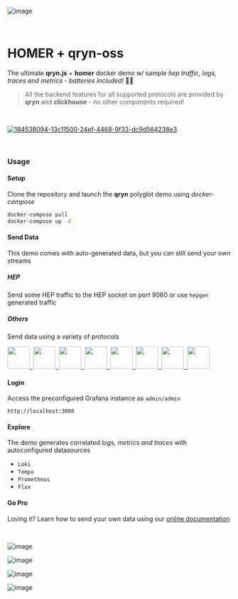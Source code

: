 
![image](https://user-images.githubusercontent.com/1423657/193228934-2efaedf0-34a8-416e-b2ff-af225d7be7e9.png)

<br>

# HOMER + qryn-oss
The ultimate **qryn.js** + **homer** docker demo w/ sample _hep traffic, logs, traces and metrics_ - _batteries included!_ :battery::battery:

> All the backend features for all supported protocols are provided by **qryn** and **clickhouse** - no other components required!

<br />


[![184538094-13c11500-24ef-4468-9f33-dc9d564238e3](https://user-images.githubusercontent.com/1423657/186014786-165b18da-e808-4cf7-a6fc-eb90df705400.gif)](https://qryn.metrico.in)

<br>

### Usage

#### Setup
Clone the repository and launch the **qryn** polyglot demo using _docker-compose_

```bash
docker-compose pull 
docker-compose up -d
```

#### Send Data
This demo comes with auto-generated data, but you can still send your own streams
##### HEP
Send some HEP traffic to the HEP socket on port 9060 or use `hepgen` generated traffic
##### Others
Send data using a variety of protocols

<a href="https://qryn.metrico.in" target="_blank">
<img src="https://github.com/metrico/qryn-docs/blob/main/docs/resources/images/qryn_logo_trans.png?raw=true" width=50 />&nbsp;
<img src="https://user-images.githubusercontent.com/1423657/184496222-ca95d80c-906f-4c77-a963-86f0b27a56b0.png" width=50 />&nbsp;
<img src="https://user-images.githubusercontent.com/1423657/184496304-4f35a365-efdc-4dca-9771-6b7b1deb9ae3.png" width=50 />&nbsp;
<img src="https://user-images.githubusercontent.com/1423657/184496174-aca323dd-f40e-489a-a584-fa7348c0eab0.png" width=50 />&nbsp;
<img src="https://user-images.githubusercontent.com/1423657/184496973-9f46e551-872d-4a25-877c-51a2e5f53e84.png" width=50 />&nbsp;
<img src="https://user-images.githubusercontent.com/1423657/184494381-15d20f5d-3d52-411b-9064-dfd2ccea7c1c.png" width=50 />&nbsp;
<img src="https://user-images.githubusercontent.com/1423657/184494438-17d7ceb0-a62a-4819-9b1c-43d7f0baf802.png" width=50 />&nbsp;
<img src="https://avatars.githubusercontent.com/u/54801242?s=200&v=4" width=50 /><br/>
</a>


#### Login 
Access the preconfigured Grafana instance as `admin/admin`
```
http://localhost:3000
```
#### Explore
The demo generates correlated _logs, metrics and traces_ with autoconfigured datasources

  - ```Loki```
  - ```Tempo```
  - ```Prometheus```
  - ```Flux```

#### Go Pro
Loving it? Learn how to send your own data using our [online documentation](https://qryn.metrico.in) 

<br>

![image](https://user-images.githubusercontent.com/1423657/183254312-b52811e5-f563-440e-84e4-8312714a4c9b.png)

![image](https://user-images.githubusercontent.com/1423657/183254290-fac87747-51ce-4648-a7aa-073fdcdd6c10.png)

![image](https://user-images.githubusercontent.com/1423657/186708038-685467ee-a135-4fa0-af31-eae487da2139.png)

![image](https://user-images.githubusercontent.com/1423657/186280231-8fbcf1f1-69b7-43fe-91ad-7e6ee8389978.png)
